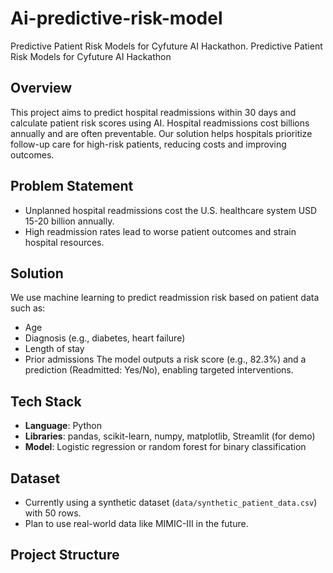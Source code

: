 # Ai-predictive-risk-model
Predictive Patient Risk Models for Cyfuture AI Hackathon.
Predictive Patient Risk Models for Cyfuture AI Hackathon

## Overview
This project aims to predict hospital readmissions within 30 days and calculate patient risk scores using AI. Hospital readmissions cost billions annually and are often preventable. Our solution helps hospitals prioritize follow-up care for high-risk patients, reducing costs and improving outcomes.

## Problem Statement
- Unplanned hospital readmissions cost the U.S. healthcare system USD 15-20 billion annually.
- High readmission rates lead to worse patient outcomes and strain hospital resources.

## Solution
We use machine learning to predict readmission risk based on patient data such as:
- Age
- Diagnosis (e.g., diabetes, heart failure)
- Length of stay
- Prior admissions
The model outputs a risk score (e.g., 82.3%) and a prediction (Readmitted: Yes/No), enabling targeted interventions.

## Tech Stack
- **Language**: Python
- **Libraries**: pandas, scikit-learn, numpy, matplotlib, Streamlit (for demo)
- **Model**: Logistic regression or random forest for binary classification

## Dataset
- Currently using a synthetic dataset (`data/synthetic_patient_data.csv`) with 50 rows.
- Plan to use real-world data like MIMIC-III in the future.

## Project Structure
